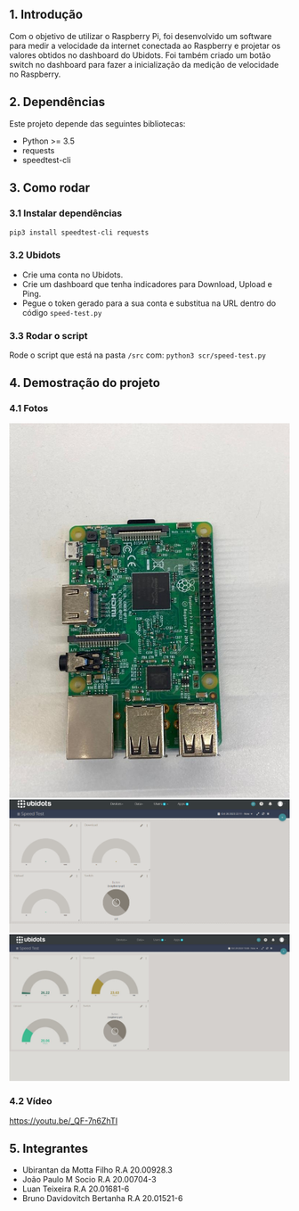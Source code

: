 
## 1. Introdução

Com o objetivo de utilizar o Raspberry Pi, foi desenvolvido um software para medir a velocidade da internet conectada ao Raspberry e projetar os valores obtidos no dashboard do Ubidots. Foi também criado um botão switch no dashboard para fazer a inicialização da medição de velocidade no Raspberry.

## 2. Dependências

Este projeto depende das seguintes bibliotecas:

- Python >= 3.5
- requests
- speedtest-cli

## 3. Como rodar

### 3.1 Instalar dependências

``` 
pip3 install speedtest-cli requests
```
### 3.2 Ubidots

- Crie uma conta no Ubidots.
- Crie um dashboard que tenha indicadores para Download, Upload e Ping.
- Pegue o token gerado para a sua conta e substitua na URL dentro do código ```speed-test.py```
### 3.3 Rodar o script

Rode o script que está na pasta ```/src```  com: ```python3 scr/speed-test.py```

## 4. Demostração do projeto

### 4.1 Fotos

![alt text](./content/rasp.jpeg)
![alt text](./content/painel01.png)
![alt text](./content/painel02.jpeg)


### 4.2 Vídeo

https://youtu.be/_QF-7n6ZhTI

## 5. Integrantes

- Ubirantan da Motta Filho R.A 20.00928.3
- João Paulo M Socio R.A 20.00704-3
- Luan Teixeira R.A 20.01681-6
- Bruno Davidovitch Bertanha R.A 20.01521-6